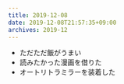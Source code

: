 ```yaml
---
title: 2019-12-08
date: 2019-12-08T21:57:35+09:00
archives: 2019-12
---
```


- ただただ飯がうまい
- 読みたかった漫画を借りた
- オートリトラミラーを装着した
